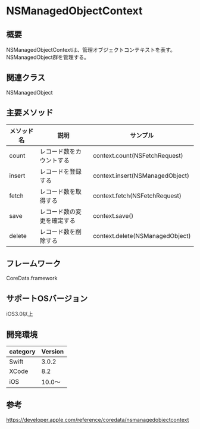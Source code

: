 # NSManagedObjectContext

## 概要
NSManagedObjectContextは、管理オブジェクトコンテキストを表す。<br>
NSManagedObject群を管理する。


## 関連クラス
NSManagedObject


## 主要メソッド

|メソッド名|説明|サンプル|
|---|---|---|
|count | レコード数をカウントする | context.count(NSFetchRequest)|
|insert | レコードを登録する | context.insert(NSManagedObject) |
|fetch | レコード数を取得する | context.fetch(NSFetchRequest)|
|save | レコード数の変更を確定する | context.save()|
|delete | レコード数を削除する | context.delete(NSManagedObject)|


## フレームワーク
CoreData.framework

## サポートOSバージョン
iOS3.0以上

## 開発環境
|category | Version| 
|---|---|
| Swift | 3.0.2 |
| XCode | 8.2 |
| iOS | 10.0〜 |

## 参考
https://developer.apple.com/reference/coredata/nsmanagedobjectcontext
